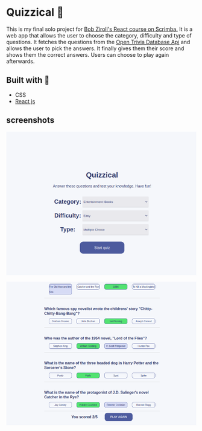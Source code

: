 # Quizzical :thinking:

This is my final solo project for [Bob Ziroll's React course on Scrimba.](https://scrimba.com/learn/learnreact) It is a web app that allows the user to choose the category, difficulty and type of questions. It fetches the questions from the [Open Trivia Database Api](https://opentdb.com/api_config.php) and allows the user to pick the answers. It finally gives them their score and shows them the correct answers. Users can choose to play again afterwards.

## Built with 🔧

- CSS
- [React js](https://reactjs.org/)

## screenshots

![](/public/quiz2.png)

![](/public/quiz1.png)
